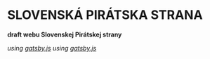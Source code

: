 # SLOVENSKÁ PIRÁTSKA STRANA

**draft webu Slovenskej Pirátskej strany**

*using <a href="https://www.gatsbyjs.org/">gatsby.js</a>*
*using <a href="https://formspree.io/">gatsby.js</a>*
